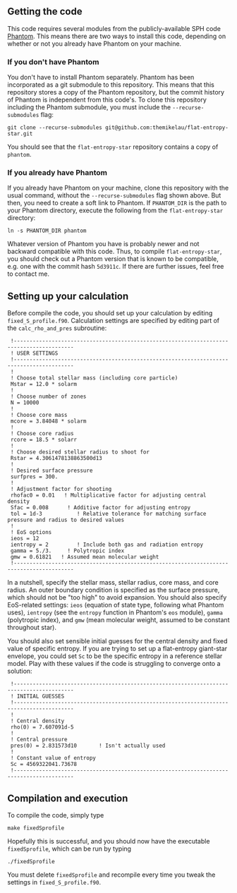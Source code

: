 ## Getting the code
This code requires several modules from the publicly-available SPH code [Phantom](https://github.com/danieljprice/phantom). This means there are two ways to install this code, depending on whether or not you already have Phantom on your machine.

### If you don't have Phantom
You don't have to install Phantom separately. Phantom has been incorporated as a git submodule to this repository. This means that this repository stores a copy of the Phantom repository, but the commit history of Phantom is independent from this code's. To clone this repository including the Phantom submodule, you must include the `--recurse-submodules` flag:
```
git clone --recurse-submodules git@github.com:themikelau/flat-entropy-star.git
```
You should see that the `flat-entropy-star` repository contains a copy of `phantom`.

### If you already have Phantom
If you already have Phantom on your machine, clone this repository with the usual command, without the `--recurse-submodules` flag shown above. But then, you need to create a soft link to Phantom. If `PHANTOM_DIR` is the path to your Phantom directory, execute the following from the `flat-entropy-star` directory:
```
ln -s PHANTOM_DIR phantom
```
Whatever version of Phantom you have is probably newer and not backward compatible with this code. Thus, to compile `flat-entropy-star`, you should check out a Phantom version that is known to be compatible, e.g. one with the commit hash `5d3911c`. If there are further issues, feel free to contact me. 

## Setting up your calculation
Before compile the code, you should set up your calculation by editing `fixed_S_profile.f90`. Calculation settings are specified by editing part of the `calc_rho_and_pres` subroutine:
```
 !-----------------------------------------------------------------------------------------
 ! USER SETTINGS
 !-----------------------------------------------------------------------------------------
 !
 ! Choose total stellar mass (including core particle)
 Mstar = 12.0 * solarm
 !
 ! Choose number of zones
 N = 10000
 !
 ! Choose core mass
 mcore = 3.84048 * solarm
 !
 ! Choose core radius
 rcore = 18.5 * solarr
 !
 ! Choose desired stellar radius to shoot for
 Rstar = 4.3061478138863500d13
 !
 ! Desired surface pressure
 surfpres = 300.
 !
 ! Adjustment factor for shooting
 rhofac0 = 0.01   ! Multiplicative factor for adjusting central density
 Sfac = 0.008      ! Additive factor for adjusting entropy
 tol = 1d-3           ! Relative tolerance for matching surface pressure and radius to desired values
 !
 ! EoS options
 ieos = 12
 ientropy = 2         ! Include both gas and radiation entropy
 gamma = 5./3.     ! Polytropic index
 gmw = 0.61821   ! Assumed mean molecular weight
 !-----------------------------------------------------------------------------------------
```
In a nutshell, specify the stellar mass, stellar radius, core mass, and core radius. An outer boundary condition is specified as the surface pressure, which should not be "too high" to avoid expansion. You should also specify EoS-related settings: `ieos` (equation of state type, following what Phantom uses), `ientropy` (see the `entropy` function in Phantom's `eos` module), `gamma` (polytropic index), and `gmw` (mean molecular weight, assumed to be constant throughout star).

You should also set sensible initial guesses for the central density and fixed value of specific entropy. If you are trying to set up a flat-entropy giant-star envelope, you could set `Sc` to be the specific entropy in a reference stellar model. Play with these values if the code is struggling to converge onto a solution:
```
 !-----------------------------------------------------------------------------------------
 ! INITIAL GUESSES
 !-----------------------------------------------------------------------------------------
 !
 ! Central density
 rho(0) = 7.607091d-5
 !
 ! Central pressure
 pres(0) = 2.831573d10       ! Isn't actually used
 !
 ! Constant value of entropy
 Sc = 4569322041.73678
 !-----------------------------------------------------------------------------------------
```

## Compilation and execution
To compile the code, simply type
```
make fixedSprofile
```
Hopefully this is successful, and you should now have the executable `fixedSprofile`, which can be run by typing
```
./fixedSprofile
```
You must delete `fixedSprofile` and recompile every time you tweak the settings in `fixed_S_profile.f90`.
